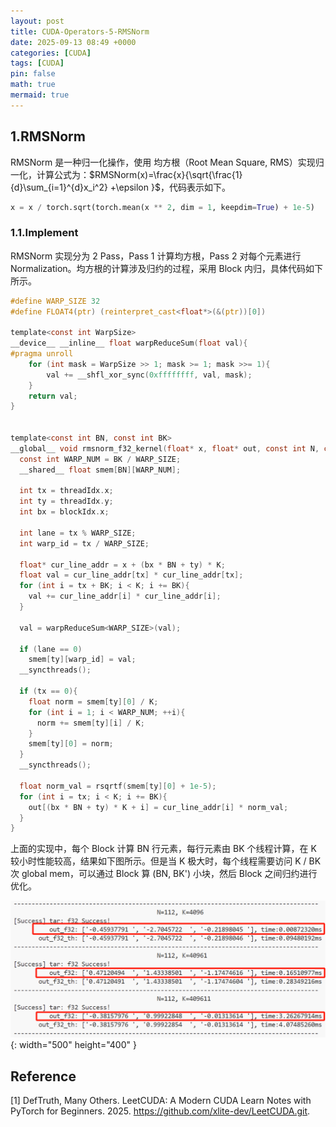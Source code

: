 ```yaml
---
layout: post
title: CUDA-Operators-5-RMSNorm
date: 2025-09-13 08:49 +0000
categories: [CUDA]
tags: [CUDA]
pin: false
math: true
mermaid: true
---
```


## 1.RMSNorm

RMSNorm 是一种归一化操作，使用 均方根（Root Mean Square, RMS）实现归一化，计算公式为：$RMSNorm(x)=\frac{x}{\sqrt{\frac{1}{d}\sum_{i=1}^{d}x_i^2} +\epsilon }$，代码表示如下。

```python
x = x / torch.sqrt(torch.mean(x ** 2, dim = 1, keepdim=True) + 1e-5)
```

### 1.1.Implement

RMSNorm 实现分为 2 Pass，Pass 1 计算均方根，Pass 2 对每个元素进行 Normalization。均方根的计算涉及归约的过程，采用 Block 内归，具体代码如下所示。

```c
#define WARP_SIZE 32
#define FLOAT4(ptr) (reinterpret_cast<float*>(&(ptr))[0])

template<const int WarpSize>
__device__ __inline__ float warpReduceSum(float val){
#pragma unroll
    for (int mask = WarpSize >> 1; mask >= 1; mask >>= 1){
        val += __shfl_xor_sync(0xffffffff, val, mask);
    }
    return val;
}


template<const int BN, const int BK>
__global__ void rmsnorm_f32_kernel(float* x, float* out, const int N, const int K){
  const int WARP_NUM = BK / WARP_SIZE;
  __shared__ float smem[BN][WARP_NUM];

  int tx = threadIdx.x;
  int ty = threadIdx.y;
  int bx = blockIdx.x;

  int lane = tx % WARP_SIZE;
  int warp_id = tx / WARP_SIZE;

  float* cur_line_addr = x + (bx * BN + ty) * K;
  float val = cur_line_addr[tx] * cur_line_addr[tx];
  for (int i = tx + BK; i < K; i += BK){
    val += cur_line_addr[i] * cur_line_addr[i];
  }

  val = warpReduceSum<WARP_SIZE>(val);

  if (lane == 0)
    smem[ty][warp_id] = val;
  __syncthreads();

  if (tx == 0){
    float norm = smem[ty][0] / K;
    for (int i = 1; i < WARP_NUM; ++i){
      norm += smem[ty][i] / K;
    }
    smem[ty][0] = norm;
  }
  __syncthreads();

  float norm_val = rsqrtf(smem[ty][0] + 1e-5);
  for (int i = tx; i < K; i += BK){
    out[(bx * BN + ty) * K + i] = cur_line_addr[i] * norm_val;
  }
}
```

上面的实现中，每个 Block 计算 BN 行元素，每行元素由 BK 个线程计算，在 K 较小时性能较高，结果如下图所示。但是当 K 极大时，每个线程需要访问 K / BK 次 global mem，可以通过 Block 算 (BN, BK') 小块，然后 Block 之间归约进行优化。

![Desktop View](/assets/img/blog/CUDA/rmsnorm_res.png){: width="500" height="400" }

## Reference
[1] DefTruth, Many Others. LeetCUDA: A Modern CUDA Learn Notes with PyTorch for Beginners. 2025. https://github.com/xlite-dev/LeetCUDA.git.
